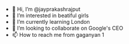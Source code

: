 - 👋 Hi, I’m @jayprakashrajput
- 👀 I’m interested in beatiful girls
- 🌱 I’m currently learning  London
- 💞️ I’m looking to collaborate on Google's CEO
- 📫 How to reach me from gaganyan 1

<!---
jayprakashrajput/jayprakashrajput is a ✨ special ✨ repository because its `README.md` (this file) appears on your GitHub profile.
You can click the Preview link to take a look at your changes.
--->

